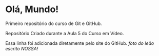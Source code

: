 # Olá, Mundo!
 Primeiro repositório do curso de Git e GitHub.

 Repositório Criado durante a Aula 5 do Curso em Vídeo.

 Essa linha foi adicionada diretamente pelo site do GitHub. *foto do leão escrito NOSSA!*
 
